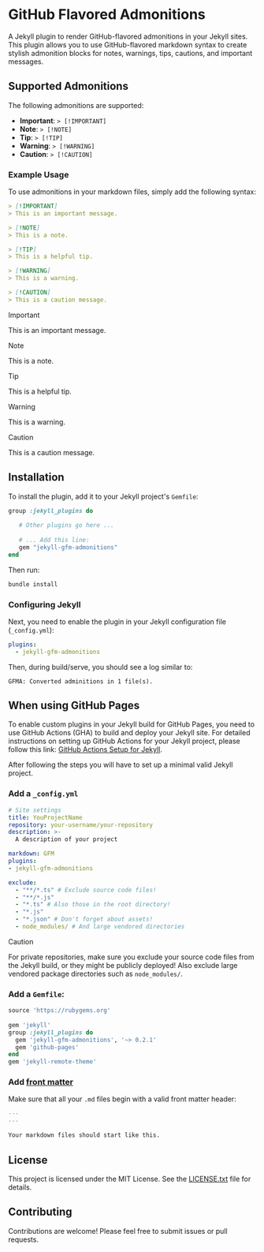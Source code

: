# GitHub Flavored Admonitions

A Jekyll plugin to render GitHub-flavored admonitions in your Jekyll sites.
This plugin allows you to use GitHub-flavored markdown syntax to create stylish admonition
blocks for notes, warnings, tips, cautions, and important messages.

## Supported Admonitions

The following admonitions are supported:

- **Important**: `> [!IMPORTANT]`
- **Note**: `> [!NOTE]`
- **Tip**: `> [!TIP]`
- **Warning**: `> [!WARNING]`
- **Caution**: `> [!CAUTION]`

### Example Usage

To use admonitions in your markdown files, simply add the following syntax:

```markdown
> [!IMPORTANT]
> This is an important message.

> [!NOTE]
> This is a note.

> [!TIP]
> This is a helpful tip.

> [!WARNING]
> This is a warning.

> [!CAUTION]
> This is a caution message.
```

> [!IMPORTANT]
> This is an important message.

> [!NOTE]
> This is a note.

> [!TIP]
> This is a helpful tip.

> [!WARNING]
> This is a warning.

> [!CAUTION]
> This is a caution message.

## Installation

To install the plugin, add it to your Jekyll project's `Gemfile`:

```ruby
group :jekyll_plugins do
   
   # Other plugins go here ...
   
   # ... Add this line:
   gem "jekyll-gfm-admonitions"
end
```

Then run:

```bash
bundle install
```

### Configuring Jekyll

Next, you need to enable the plugin in your Jekyll configuration file (`_config.yml`):

```yaml
plugins:
  - jekyll-gfm-admonitions
```

Then, during build/serve, you should see a log similar to:

```
GFMA: Converted adminitions in 1 file(s).
```

## When using GitHub Pages

To enable custom plugins in your Jekyll build for GitHub Pages, you need to use GitHub
Actions (GHA) to build and deploy your Jekyll site. For detailed instructions on setting
up GitHub Actions for your Jekyll project, please follow this link: 
[GitHub Actions Setup for Jekyll](https://jekyllrb.com/docs/continuous-integration/github-actions/).

After following the steps you will have to set up a minimal valid Jekyll project.

### Add a `_config.yml`

```yaml
# Site settings
title: YouProjectName
repository: your-username/your-repository
description: >-
  A description of your project

markdown: GFM 
plugins:
- jekyll-gfm-admonitions

exclude: 
  - "**/*.ts" # Exclude source code files!
  - "**/*.js"
  - "*.ts" # Also those in the root directory!
  - "*.js"
  - "*.json" # Don't forget about assets!
  - node_modules/ # And large vendored directories
```

> [!CAUTION]
>
> For private repositories, make sure you exclude your source code files from the Jekyll
> build, or they might be publicly deployed! Also exclude large vendored package
> directories such as `node_modules/`.

### Add a `Gemfile`:

```ruby
source 'https://rubygems.org'
 
gem 'jekyll'
group :jekyll_plugins do
  gem 'jekyll-gfm-admonitions', '~> 0.2.1'
  gem 'github-pages'
end
gem 'jekyll-remote-theme'
```

### Add [front matter](https://jekyllrb.com/docs/front-matter/)

Make sure that all your `.md` files begin with a valid front matter header:

```markdown
---
---

Your markdown files should start like this.
```

## License

This project is licensed under the MIT License. See the [LICENSE.txt](LICENSE.txt) file
for details.

## Contributing

Contributions are welcome! Please feel free to submit issues or pull requests.